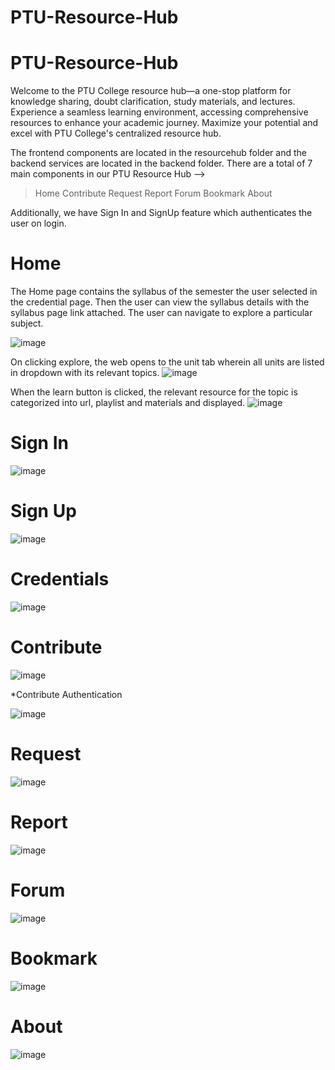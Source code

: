 # PTU-Resource-Hub
# PTU-Resource-Hub

Welcome to the PTU College resource hub—a one-stop platform for knowledge sharing, doubt clarification, study materials, and lectures. Experience a seamless learning environment, accessing comprehensive resources to enhance your academic journey. Maximize your potential and excel with PTU College's centralized resource hub.

The frontend components are located in the resourcehub folder and the backend services are located in the backend folder.
There are a total of 7 main components in our PTU Resource Hub -->
> Home
> Contribute
> Request
> Report
> Forum
> Bookmark
> About

Additionally, we have Sign In and SignUp feature which authenticates the user on login.

# Home

The Home page contains the syllabus of the semester the user selected in the credential page. Then the user can view the syllabus details with the syllabus page link attached. The user can navigate to explore a particular subject.

![image](https://github.com/Hemachandran0x1/PTU-Resource-Hub/assets/75301916/64bafa34-895a-496c-a45c-012711b88775)

On clicking explore, the web opens to the unit tab wherein all units are listed in dropdown with its relevant topics.
![image](https://github.com/Hemachandran0x1/PTU-Resource-Hub/assets/75301916/a5341ef2-7ab7-42bd-bfb5-84caca59c381)

When the learn button is clicked, the relevant resource for the topic is categorized into url, playlist and materials and displayed.
![image](https://github.com/Hemachandran0x1/PTU-Resource-Hub/assets/75301916/63b86d7a-0790-426d-b526-41aa8337235c)

# Sign In

![image](https://github.com/Hemachandran0x1/PTU-Resource-Hub/assets/75301916/124b9a92-0df1-4652-b26b-f2eb4489f6ab)

# Sign Up

![image](https://github.com/Hemachandran0x1/PTU-Resource-Hub/assets/75301916/4abef148-8aa3-47f1-b158-be4c47c2baec)

# Credentials

![image](https://github.com/Hemachandran0x1/PTU-Resource-Hub/assets/75301916/4a371909-3c67-4501-b8da-757a2e34a075)

# Contribute

![image](https://github.com/Hemachandran0x1/PTU-Resource-Hub/assets/75301916/78bdf804-327d-45a6-9100-1b41f0a49d64)

*Contribute Authentication

![image](https://github.com/Hemachandran0x1/PTU-Resource-Hub/assets/75301916/7e5c5456-5deb-43d6-8d5b-505d1a38e655)

# Request
![image](https://github.com/Hemachandran0x1/PTU-Resource-Hub/assets/75301916/69a1206c-d888-4ba9-9bdd-8a957b22be06)

# Report
![image](https://github.com/Hemachandran0x1/PTU-Resource-Hub/assets/75301916/ce4a68c2-33f4-4e2d-aa76-b3ebc53dbffc)

# Forum
![image](https://github.com/Hemachandran0x1/PTU-Resource-Hub/assets/75301916/2832857c-404d-44f5-a471-317b3ebdfb01)

# Bookmark
![image](https://github.com/Hemachandran0x1/PTU-Resource-Hub/assets/75301916/e47920e2-0bbc-4164-8018-45632e7bfbb4)

# About
![image](https://github.com/Hemachandran0x1/PTU-Resource-Hub/assets/75301916/42c4e4a5-83f8-46f4-876e-24002347144f)
